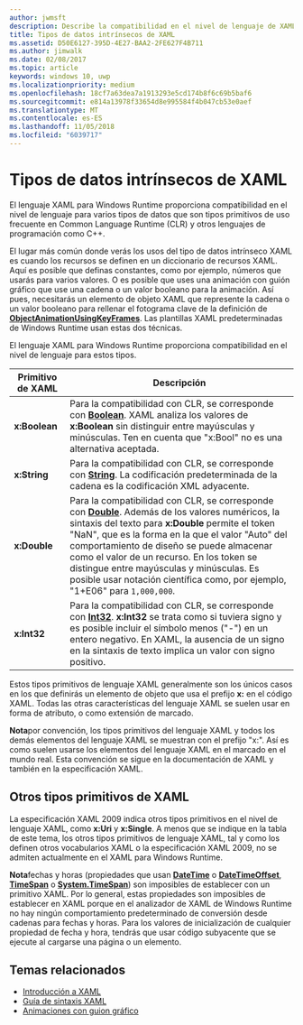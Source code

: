 ```yaml
---
author: jwmsft
description: Describe la compatibilidad en el nivel de lenguaje de XAML para Windows Runtime para determinados tipos de datos de Common Language Runtime (CLR) y otros lenguajes de programación como C++.
title: Tipos de datos intrínsecos de XAML
ms.assetid: D50E6127-395D-4E27-BAA2-2FE627F4B711
ms.author: jimwalk
ms.date: 02/08/2017
ms.topic: article
keywords: windows 10, uwp
ms.localizationpriority: medium
ms.openlocfilehash: 18cf7a63dea7a1913293e5cd174b8f6c69b5baf6
ms.sourcegitcommit: e814a13978f33654d8e995584f4b047cb53e0aef
ms.translationtype: MT
ms.contentlocale: es-ES
ms.lasthandoff: 11/05/2018
ms.locfileid: "6039717"
---
```

# <a name="xaml-intrinsic-data-types"></a>Tipos de datos intrínsecos de XAML


El lenguaje XAML para Windows Runtime proporciona compatibilidad en el nivel de lenguaje para varios tipos de datos que son tipos primitivos de uso frecuente en Common Language Runtime (CLR) y otros lenguajes de programación como C++.

El lugar más común donde verás los usos del tipo de datos intrínseco XAML es cuando los recursos se definen en un diccionario de recursos XAML. Aquí es posible que definas constantes, como por ejemplo, números que usarás para varios valores. O es posible que uses una animación con guión gráfico que use una cadena o un valor booleano para la animación. Así pues, necesitarás un elemento de objeto XAML que represente la cadena o un valor booleano para rellenar el fotograma clave de la definición de [**ObjectAnimationUsingKeyFrames**](https://msdn.microsoft.com/library/windows/apps/br210320). Las plantillas XAML predeterminadas de Windows Runtime usan estas dos técnicas.

El lenguaje XAML para Windows Runtime proporciona compatibilidad en el nivel de lenguaje para estos tipos.

| Primitivo de XAML | Descripción |
|-------|-------------|
| **x:Boolean**  | Para la compatibilidad con CLR, se corresponde con [**Boolean**](https://msdn.microsoft.com/library/windows/apps/xaml/system.boolean.aspx). XAML analiza los valores de **x:Boolean** sin distinguir entre mayúsculas y minúsculas. Ten en cuenta que "x:Bool" no es una alternativa aceptada. |
| **x:String**   | Para la compatibilidad con CLR, se corresponde con [**String**](https://msdn.microsoft.com/library/windows/apps/xaml/system.string.aspx). La codificación predeterminada de la cadena es la codificación XML adyacente. |
| **x:Double**   | Para la compatibilidad con CLR, se corresponde con [**Double**](https://msdn.microsoft.com/library/windows/apps/xaml/system.double.aspx). Además de los valores numéricos, la sintaxis del texto para **x:Double** permite el token "NaN", que es la forma en la que el valor "Auto" del comportamiento de diseño se puede almacenar como el valor de un recurso. En los token se distingue entre mayúsculas y minúsculas. Es posible usar notación científica como, por ejemplo, "1+E06" para `1,000,000`. |
| **x:Int32**    | Para la compatibilidad con CLR, se corresponde con [**Int32**](https://msdn.microsoft.com/library/windows/apps/xaml/system.int32.aspx). **x:Int32** se trata como si tuviera signo y es posible incluir el símbolo menos ("-") en un entero negativo. En XAML, la ausencia de un signo en la sintaxis de texto implica un valor con signo positivo. |

Estos tipos primitivos de lenguaje XAML generalmente son los únicos casos en los que definirás un elemento de objeto que usa el prefijo **x:** en el código XAML. Todas las otras características del lenguaje XAML se suelen usar en forma de atributo, o como extensión de marcado.

**Nota**por convención, los tipos primitivos del lenguaje XAML y todos los demás elementos del lenguaje XAML se muestran con el prefijo "x:". Así es como suelen usarse los elementos del lenguaje XAML en el marcado en el mundo real. Esta convención se sigue en la documentación de XAML y también en la especificación XAML.

## <a name="other-xaml-primitives"></a>Otros tipos primitivos de XAML

La especificación XAML 2009 indica otros tipos primitivos en el nivel de lenguaje XAML, como **x:Uri** y **x:Single**. A menos que se indique en la tabla de este tema, los otros tipos primitivos de lenguaje XAML, tal y como los definen otros vocabularios XAML o la especificación XAML 2009, no se admiten actualmente en el XAML para Windows Runtime.

**Nota**fechas y horas (propiedades que usan [**DateTime**](https://msdn.microsoft.com/library/windows/apps/br206576) o [**DateTimeOffset**](https://msdn.microsoft.com/library/windows/apps/xaml/system.datetimeoffset.aspx), [**TimeSpan**](https://msdn.microsoft.com/library/windows/apps/br225996) o [**System.TimeSpan**](https://msdn.microsoft.com/library/windows/apps/xaml/system.timespan.aspx)) son imposibles de establecer con un primitivo XAML. Por lo general, estas propiedades son imposibles de establecer en XAML porque en el analizador de XAML de Windows Runtime no hay ningún comportamiento predeterminado de conversión desde cadenas para fechas y horas. Para los valores de inicialización de cualquier propiedad de fecha y hora, tendrás que usar código subyacente que se ejecute al cargarse una página o un elemento.

## <a name="related-topics"></a>Temas relacionados

* [Introducción a XAML](xaml-overview.md)
* [Guía de sintaxis XAML](xaml-syntax-guide.md)
* [Animaciones con guion gráfico](https://msdn.microsoft.com/library/windows/apps/mt187354)
 

